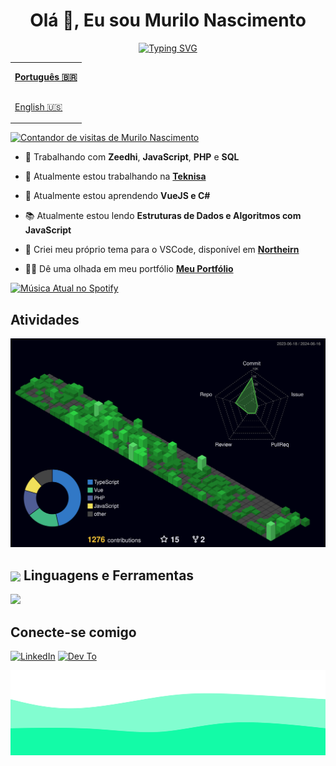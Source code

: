<div align="center">
  <h1 align="center">Olá 👋, Eu sou Murilo Nascimento</h1>
  <a href="https://git.io/typing-svg"><img src="https://readme-typing-svg.herokuapp.com?font=Fira+Code&pause=1000&color=13FBA7A7&center=true&vCenter=true&random=false&width=435&lines=Desenvolvedor+Full+Stack" alt="Typing SVG" /></a>
</div>

<table align="right">
  <tr>
    <td height="43px">
      <b>
        <a href="README.md">Português 🇧🇷</a>
      </b>
    </td>
  </tr>
  <tr>
    <td height="43px">
      <a href="README-en.md">English 🇺🇸</a>
    </td>
  </tr>
</table>

<div align="left">
  <a href="https://visitorbadge.io/status?path=https%3A%2F%2Fgithub.com%2Fmurilonicemento%2Fmurilonicemento">
    <img src="https://api.visitorbadge.io/api/visitors?path=https%3A%2F%2Fgithub.com%2Fmurilonicemento%2Fmurilonicemento&countColor=%2313fba7&labelStyle=upper" alt="Contandor de visitas de Murilo Nascimento" />
  </a>
</div>

- 🧠 Trabalhando com **Zeedhi**, **JavaScript**, **PHP** e **SQL**

- 🌇 Atualmente estou trabalhando na **[Teknisa](https://www.teknisa.com/)**

- 🌱 Atualmente estou aprendendo **VueJS e C#**

- 📚 Atualmente estou lendo **Estruturas de Dados e Algoritmos com JavaScript**

- 🎨 Criei meu próprio tema para o VSCode, disponível em **[Northeirn](https://github.com/murilonicemento/northeirn-theme)**

- 👨‍💻 Dê uma olhada em meu portfólio **[Meu Portfólio](https://murilonicemento-portfolio.vercel.app/)**

<div align="left">
  <a href="https://github.com/tthn0/Spotify-Readme">
  <img src="https://spotify-readme-u8sa.vercel.app/api?theme=dark" alt="Música Atual no Spotify">
</a>
</div>

## Atividades

![Atividades](./profile-3d-contrib/profile-night-green.svg)

## <img align="center" src="https://media2.giphy.com/media/QssGEmpkyEOhBCb7e1/giphy.gif?cid=ecf05e47a0n3gi1bfqntqmob8g9aid1oyj2wr3ds3mg700bl&rid=giphy.gif" width ="35"/> Linguagens e Ferramentas

<div>
  <a href="https://skillicons.dev">
    <img src="https://skillicons.dev/icons?i=html,css,sass,javascript,typescript,vue,tailwindcss,php,mysql,linux,git" />
  </a>
</div>

## Conecte-se comigo

[![LinkedIn](https://skillicons.dev/icons?i=linkedin)](https://www.linkedin.com/in/murilonicemento/)
[![Dev To](https://skillicons.dev/icons?i=devto)](https://dev.to/murilonicemento)

![Animated Footer Waves](./images/animated-waves.svg)
